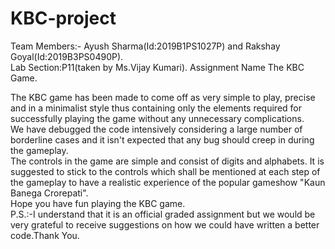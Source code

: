 # KBC-project
Team Members:- Ayush Sharma(Id:2019B1PS1027P) and Rakshay Goyal(Id:2019B3PS0490P).                                
Lab Section:P11(taken by Ms.Vijay Kumari).
Assignment Name The KBC Game.

The KBC game has been made to come off as very simple to play, precise and in a minimalist style thus containing only the elements required for successfully playing the game without any unnecessary complications.                                         
We have debugged the code intensively considering a large number of borderline cases and it isn't expected that any bug should creep in during the gameplay.                                                                                         
The controls in the game are simple and consist of digits and alphabets. It is suggested to stick to the controls which shall be mentioned at each step of the gameplay to have a realistic experience of the popular gameshow "Kaun Banega Crorepati".               
Hope you have fun playing the KBC game.                                                                                           
P.S.:-I understand that it is an official graded assignment but we would be very grateful to receive suggestions on how we could have written a better code.Thank You.
